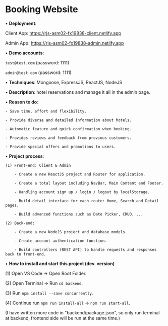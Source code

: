 # Booking Website

• __Deployment__: 

Client App: https://rjs-asm02-fx19838-client.netlify.app

Admin App: https://rjs-asm02-fx19838-admin.netlify.app

• **Demo accounts**: 

`test@test.com` (password: 1111)

`admin@test.com` (password: 1111)

• **Techniques**: Mongoose, ExpressJS, ReactJS, NodeJS

• **Description**: hotel reservations and manage it all in the admin page.

• **Reason to do**: 

    - Save time, effort and flexibility.

    - Provide diverse and detailed information about hotels.

    - Automatic feature and quick confirmation when booking.

    - Provides reviews and feedback from previous customers.

    - Provide special offers and promotions to users.

• **Project process**: 

    (1) Front-end: Client & Admin

        - Create a new ReactJS project and Router for application.

        - Create a total layout including NavBar, Main Content and Footer.

        - Handling account sign up / login / logout by localStorage.
    
        - Build detail interface for each route: Home, Search and Detail pages.

        - Build advanced functions such as Date Picker, CRUD, ...

    (2) Back-end: 

        - Create a new NodeJS project and database models.

        - Create account authentication function.

        - Build controllers (REST API) to handle requests and responses back to front-end.

• **How to install and start this project (dev. version)**

(1) Open VS Code -> Open Root Folder.

(2) Open Terminal -> Run `cd backend`.

(3) Run `npm install --save concurrently`.

(4) Continue run `npm run install-all` -> `npm run start-all`.

(I have written more code in "backend/package.json", so only run terminal at backend, frontend side will be run at the same time.)
